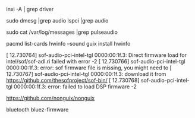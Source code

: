 

inxi -A | grep driver

sudo dmesg |grep audio
lspci |grep audio

sudo cat /var/log/messages |grep pulseaudio

pacmd list-cards
hwinfo –sound
guix install hwinfo

[   12.730764] sof-audio-pci-intel-tgl 0000:00:1f.3: Direct firmware load for intel/sof/sof-adl.ri failed with error -2
[   12.730766] sof-audio-pci-intel-tgl 0000:00:1f.3: error: sof firmware file is missing, you might need to
[   12.730767] sof-audio-pci-intel-tgl 0000:00:1f.3:        download it from https://github.com/thesofproject/sof-bin/
[   12.730768] sof-audio-pci-intel-tgl 0000:00:1f.3: error: failed to load DSP firmware -2

https://github.com/nonguix/nonguix


bluetooth
bluez-firmware
